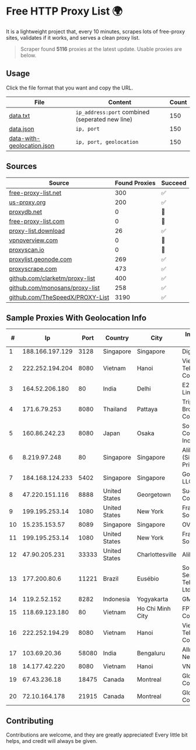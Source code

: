 
# Free HTTP Proxy List 🌍

It is a lightweight project that, every 10 minutes, scrapes lots of free-proxy sites, validates if it works, and serves a clean proxy list.


> Scraper found **5116** proxies at the latest update. Usable proxies are below.

## Usage

Click the file format that you want and copy the URL.


|File|Content|Count|
|----|-------|-----|
|[data.txt](https://raw.githubusercontent.com/themiralay/Proxy-List-World/master/data.txt)|`ip_address:port` combined (seperated new line)|150|
|[data.json](https://raw.githubusercontent.com/themiralay/Proxy-List-World/master/data.json)|`ip, port`|150|
|[data-with-geolocation.json](https://raw.githubusercontent.com/themiralay/Proxy-List-World/master/data-with-geolocation.json)|`ip, port, geolocation`|150|

## Sources

|Source|Found Proxies|Succeed|
|------|-------------|-------|
|[free-proxy-list.net](https://free-proxy-list.net)|300|✅|
|[us-proxy.org](https://www.us-proxy.org)|200|✅|
|[proxydb.net](http://proxydb.net)|0|🚫|
|[free-proxy-list.com](https://free-proxy-list.com/?page=&port=&type%5B%5D=http&type%5B%5D=https&up_time=0&search=Search)|0|🚫|
|[proxy-list.download](https://www.proxy-list.download/HTTP)|26|✅|
|[vpnoverview.com](https://vpnoverview.com/privacy/anonymous-browsing/free-proxy-servers)|0|🚫|
|[proxyscan.io](https://www.proxyscan.io)|0|🚫|
|[proxylist.geonode.com](https://proxylist.geonode.com/api/proxy-list?limit=300&page=1&sort_by=lastChecked&sort_type=desc&protocols=http,https)|269|✅|
|[proxyscrape.com](https://api.proxyscrape.com/v2/?request=displayproxies&protocol=http&timeout=10000&country=all&ssl=all&anonymity=all)|473|✅|
|[github.com/clarketm/proxy-list](https://raw.githubusercontent.com/clarketm/proxy-list/master/proxy-list-raw.txt)|400|✅|
|[github.com/monosans/proxy-list](https://raw.githubusercontent.com/monosans/proxy-list/main/proxies/http.txt)|258|✅|
|[github.com/TheSpeedX/PROXY-List](https://raw.githubusercontent.com/TheSpeedX/PROXY-List/master/http.txt)|3190|✅|


## Sample Proxies With Geolocation Info

|#|Ip|Port|Country|City|Internet Service Provider|
|-|--|----|-------|----|-------------------------|
|1|188.166.197.129|3128|Singapore|Singapore|DigitalOcean, LLC|
|2|222.252.194.204|8080|Vietnam|Hanoi|VietNam Post and Telecom Corporation|
|3|164.52.206.180|80|India|Delhi|E2E Networks Limited|
|4|171.6.79.253|8080|Thailand|Pattaya|Triple T Broadband Public Company Limited|
|5|160.86.242.23|8080|Japan|Osaka|Sony Network Communications Inc|
|6|8.219.97.248|80|Singapore|Singapore|Alibaba Cloud (Singapore) Private Limited|
|7|184.168.124.233|5402|Singapore|Singapore|GoDaddy.com, LLC|
|8|47.220.151.116|8888|United States|Georgetown|Suddenlink Communications|
|9|199.195.253.14|1080|United States|New York|FranTech Solutions|
|10|15.235.153.57|8089|Singapore|Singapore|OVH Hosting|
|11|199.195.253.14|1080|United States|New York|FranTech Solutions|
|12|47.90.205.231|33333|United States|Charlottesville|Alibaba.com LLC|
|13|177.200.80.6|11221|Brazil|Eusébio|Sobralnet Servicos E Telecomunicacoes Ltda - ME|
|14|119.2.52.152|8282|Indonesia|Yogyakarta|GMEDIA|
|15|118.69.123.180|80|Vietnam|Ho Chi Minh City|FPT Telecom Company|
|16|222.252.194.29|8080|Vietnam|Hanoi|VietNam Post and Telecom Corporation|
|17|103.69.20.36|58080|India|Bengaluru|Allnet Broadband Network PVT LTD|
|18|14.177.42.220|8080|Vietnam|Hanoi|VNPT|
|19|67.43.236.18|18475|Canada|Montreal|GloboTech Communications|
|20|72.10.164.178|21915|Canada|Montreal|GloboTech Communications|



## Contributing

Contributions are welcome, and they are greatly appreciated! Every
little bit helps, and credit will always be given.

